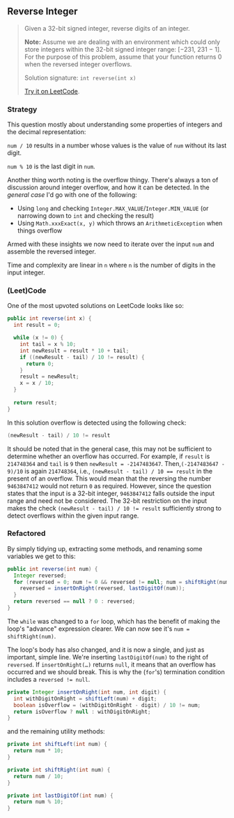 ## Reverse Integer

> Given a 32-bit signed integer, reverse digits of an integer.
>
> **Note:**
> Assume we are dealing with an environment which could only store integers within the 32-bit signed integer range: [−231,  231 − 1]. For the purpose of this problem, assume that your function returns 0 when the reversed integer overflows.
>
> Solution signature: `int reverse(int x)`
>
> [Try it on LeetCode](https://leetcode.com/problems/reverse-integer/).



### Strategy

This question mostly about understanding some properties of integers and the decimal representation:

`num / 10` results in a number whose values is the value of `num` without its last digit.

`num % 10` is the last digit in `num`.

Another thing worth noting is the overflow thingy. There's always a ton of discussion around integer overflow, and how it can be detected. In the *general case* I'd go with one of the following:

* Using `long` and checking `Integer.MAX_VALUE`/`Integer.MIN_VALUE` (or narrowing down to `int` and checking the result)
* Using `Math.xxxExact(x, y)` which throws an `ArithmeticException` when things overflow

Armed with these insights we now need to iterate over the input `num` and assemble the reversed integer.

Time and complexity are linear in `n` where `n` is the number of digits in the input integer.



### (Leet)Code

One of the most upvoted solutions on LeetCode looks like so:

```java
public int reverse(int x) {
  int result = 0;

  while (x != 0) {
    int tail = x % 10;
    int newResult = result * 10 + tail;
    if ((newResult - tail) / 10 != result) { 
      return 0; 
    }
    result = newResult;
    x = x / 10;
  }
  
  return result;
}
```

In this solution overflow is detected using the following check:

```java
(newResult - tail) / 10 != result
```

It should be noted that in the general case, this may not be sufficient to determine whether an overflow has occurred. For example, if `result` is `214748364` and `tail` is `9` then `newResult = -2147483647`. Then,`(-2147483647 - 9)/10` is again `214748364`, i.e.,  `(newResult - tail) / 10 == result` in the present of an overflow. This would mean that the reversing the number `9463847412` would not return `0` as required. However, since the question states that the input is a 32-bit integer, `9463847412` falls outside the input range and need not be considered. The 32-bit restriction on the input makes the check `(newResult - tail) / 10 != result` sufficiently strong to detect overflows within the given input range.



### Refactored

By simply tidying up, extracting some methods, and renaming some variables we get to this:

```java
public int reverse(int num) {
  Integer reversed;
  for (reversed = 0; num != 0 && reversed != null; num = shiftRight(num)) {
    reversed = insertOnRight(reversed, lastDigitOf(num));
  }
  return reversed == null ? 0 : reversed;
}
```

The `while` was changed to a `for` loop, which has the benefit of making the loop's "advance" expression clearer. We can now see it's `num = shiftRight(num)`.

The loop's body has also changed, and it is now a single, and just as important, simple line. We're inserting `lastDigitOf(num)` to the right of `reversed`. If `insertOnRight(…)` returns `null`, it means that an overflow has occurred and we should break. This is why the (`for`'s) termination condition includes a `reversed != null`.

```java
private Integer insertOnRight(int num, int digit) {
  int withDigitOnRight = shiftLeft(num) + digit;
  boolean isOverflow = (withDigitOnRight - digit) / 10 != num;
  return isOverflow ? null : withDigitOnRight;
}
```

and the remaining utility methods:

```java
private int shiftLeft(int num) {
  return num * 10;
}

private int shiftRight(int num) {
  return num / 10;
}

private int lastDigitOf(int num) {
  return num % 10;
}
```

